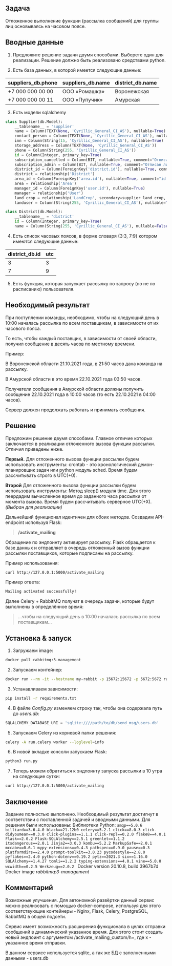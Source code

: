 
## Задача
Отложенное выполнение функции (рассылка сообщений) для группы лиц основываясь на часовом поясе.

## Вводные данные
1.  Предложите решение задачи двумя способами. Выберете один для реализации. Решение должно быть реализовано средствами python.

2.  Есть база данных, в которой имеется следующие данные:

>
| suppliers\_db.phone |  suppliers\_db.name  | district\_db.name  |
|---|---|---|
| +7 000 000 00 00   | ООО «Ромашка»  |  Воронежская  |
| +7 000 000 00 11   | ООО «Пупучик»  |  Амурская  |

3. Есть  модели sqlalchemy



```py
class Supplier(db.Model):
    __tablename__ = 'supplier'
    name = Column(TEXT(None, 'Cyrillic_General_CI_AS'), nullable=True)
    contact_person = Column(TEXT(None, 'Cyrillic_General_CI_AS'), nullable=True)
    inn = Column(String(15, 'Cyrillic_General_CI_AS'), nullable=True)
    storage_address = Column(TEXT(None, 'Cyrillic_General_CI_AS'))
    phone = Column(String(255, 'Cyrillic_General_CI_AS'))
    id = Column(Integer, primary_key=True)
    subscription_cancelled = Column(BIT, nullable=True, comment="Отписан ли от рассылки")
    subscription_admin = Column(BIT, nullable=True, comment="Отписан ли от рассылки админом")
    district_id = Column(ForeignKey('district.id'), nullable=True, comment="id области")
    district = relationship('District')
    area_id = Column(ForeignKey('area.id'), nullable=True, comment="id района")
    area = relationship('Area')
    manager_id = Column(ForeignKey('user.id'), nullable=True)
    manager = relationship('User')
    land_crop = relationship('LandCrop', secondary=supplier_land_crop, backref=backref('suppliers'))
    landuser = Column(String(255, 'Cyrillic_General_CI_AS'), nullable=True)

class District(db.Model):
    __tablename__ = 'district'
    id = Column(Integer, primary_key=True)
    name = Column(String(255, 'Cyrillic_General_CI_AS'), nullable=False, comment="Название области")
```


4. Есть список часовых поясов, в форме словаря {3:3, 7:9} котором имеются следующие данные:

>
| district\_db.id | utc  |
|---|---|
| 3   | 3  |
| 7   | 9  |  

5. Есть функция, которая запускает рассылку по запросу (но не по расписанию) пользователя.

##  Необходимый результат
    

При поступлении команды, необходимо, чтобы на следующий день в 10:00 началась рассылка по всем поставщикам, в зависимости от их часового пояса.

То есть, чтобы каждый поставщик, в зависимости от своей области, получил сообщение в десять часов по местному времени.

Пример:

В Воронежской области 21.10.2021 года, в 21:50 часов дана команда на рассылку.

В Амурской области в это время 22.10.2021 года 03:50 часов.

Получатели сообщения в Амурской области должны получить сообщение 22.10.2021 года в 10:00 часов (то есть 22.10.2021 в 04:00 часов).

Сервер должен продолжать работать и принимать сообщения.

## Решение
Предложим решение двумя способами. Главное отличие которых заключается в реализации отложенного вызова функции рассылки. Отличия приведены ниже.

**Первый.**
Для отложенного вызова  функции рассылки будем использовать инструменты: crontab - это хронологический демон-планировщик задач или python модуль sched. Время будем рассчитывать строго в UTC(+0). 

**Второй**
Для отложенного вызова  функции рассылки будем использовать инструменты:
Метод sleep() модуля time. Для этого пеердадим вычисленное время до заданного часа рассылки от момента вызова. Время будем рассчитывать серверное UTC(+X). 
*(Выбран для реализации)*

Дальнейший функционал идентичен для обоих методов.
Создадим API-endpoint используя Flask:

>  **/activate_mailing**

Обращение по эндпоинту активирует рассылку.
Flask обращается к базе данных и отправляет в очередь отложенный вызов функции рассылки поставщиков, которые подписаны на рассылку.

Пример использования:
```bash
curl http://127.0.0.1:5000/activate_mailing
```

Пример ответа:
```bash
Mailing activated successfully!
```

Далее Celery + RabbitMQ получат в очередь задачи, которые будут выполнены в определённое время:
>  ...чтобы на следующий день в 10:00 началась рассылка по всем поставщикам...

## Установка & запуск
1. Загружаем image:
```bash
docker pull rabbitmq:3-management
```  
2. Запускаем контейнер:
```bash
docker run --rm -it --hostname my-rabbit -p 15672:15672 -p 5672:5672 rabbitmq:3-management
```
3. Устанавливаем зависимости:
```bash
pip install -r requirements.txt
```
4.  В файле *Config.py* изменяем строку так, чтобы она содержала путь до *users.db*:
 ```py
 SQLALCHEMY_DATABASE_URI = 'sqlite:////path/to/db/send_msg/users.db'
 ```
 
5. Запускаем Celery из корневой папки решения:
```bash
celery -A run.celery worker --loglevel=info
```
6. В новой вкладке консоли запускаем Flask:
```bash
python3 run.py
```
7. Теперь можем обратиться к эндпоинту запуска рассылки в 10 утра на  следующие сутки:
```bash
curl http://127.0.0.1:5000/activate_mailing
```

## Заключение
Задание полностью выполнено. Необходимый результат достигнут в соответствии с поставленной задачей и вводными данными.
Для решения были использованы:
Библиотеки Python:
`amqp==5.0.6
billiard==3.6.4.0
black==21.12b0
celery==5.2.1
click==8.0.3
click-didyoumean==0.3.0
click-plugins==1.1.1
click-repl==0.2.0
flake8==4.0.1
Flask==2.0.2
Flask-SQLAlchemy==2.5.1
greenlet==1.1.2
itsdangerous==2.0.1
Jinja2==3.0.3
kombu==5.2.2
MarkupSafe==2.0.1
mccabe==0.6.1
mypy-extensions==0.4.3
pathspec==0.9.0
pause==0.3
platformdirs==2.4.0
prompt-toolkit==3.0.23
pycodestyle==2.8.0
pyflakes==2.4.0
python-dotenv==0.19.2
pytz==2021.3
six==1.16.0
SQLAlchemy==1.4.27
tomli==1.2.2
typing-extensions==4.0.1
vine==5.0.0
wcwidth==0.2.5
Werkzeug==2.0.2
`
Docker version 20.10.8, build 3967b7d
Docker image *rabbitmq:3-management*

## Комментарий
Возможные улучшения. Для автономной развёртки данный сервис можно реализовать с помощью docker-compose, используя для этого соответствующие контейнеры - Nginx, Flask, Celery, PostgreSQL, RabbitMQ в общей подсети. 

Сервис имеет возможность расширения функционала в целях отправки сообщений в динамический указанное время. Для этого стоит создать новый эндпоинт с аргументом 
/activate_mailing_custom/h=<x>, где x - указанное время отправки.
	
В данном сервисе используется sqlite, а так же БД с заполненными данными - users.db
